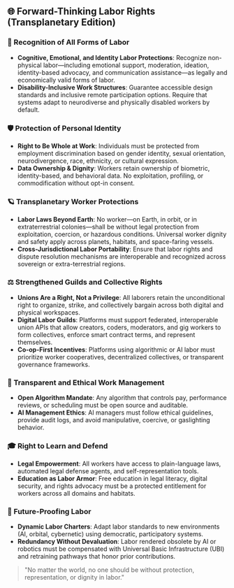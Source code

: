 ## 🌐 Forward-Thinking Labor Rights (Transplanetary Edition)

### 🧠 Recognition of All Forms of Labor

- **Cognitive, Emotional, and Identity Labor Protections**: Recognize non-physical labor—including emotional support, moderation, ideation, identity-based advocacy, and communication assistance—as legally and economically valid forms of labor.
- **Disability-Inclusive Work Structures**: Guarantee accessible design standards and inclusive remote participation options. Require that systems adapt to neurodiverse and physically disabled workers by default.

### 🛡️ Protection of Personal Identity

- **Right to Be Whole at Work**: Individuals must be protected from employment discrimination based on gender identity, sexual orientation, neurodivergence, race, ethnicity, or cultural expression.
- **Data Ownership & Dignity**: Workers retain ownership of biometric, identity-based, and behavioral data. No exploitation, profiling, or commodification without opt-in consent.

### 🪐 Transplanetary Worker Protections

- **Labor Laws Beyond Earth**: No worker—on Earth, in orbit, or in extraterrestrial colonies—shall be without legal protection from exploitation, coercion, or hazardous conditions. Universal worker dignity and safety apply across planets, habitats, and space-faring vessels.
- **Cross-Jurisdictional Labor Portability**: Ensure that labor rights and dispute resolution mechanisms are interoperable and recognized across sovereign or extra-terrestrial regions.

### ⚖️ Strengthened Guilds and Collective Rights

- **Unions Are a Right, Not a Privilege**: All laborers retain the unconditional right to organize, strike, and collectively bargain across both digital and physical workspaces.
- **Digital Labor Guilds**: Platforms must support federated, interoperable union APIs that allow creators, coders, moderators, and gig workers to form collectives, enforce smart contract terms, and represent themselves.
- **Co-op-First Incentives**: Platforms using algorithmic or AI labor must prioritize worker cooperatives, decentralized collectives, or transparent governance frameworks.

### 🧾 Transparent and Ethical Work Management

- **Open Algorithm Mandate**: Any algorithm that controls pay, performance reviews, or scheduling must be open source and auditable.
- **AI Management Ethics**: AI managers must follow ethical guidelines, provide audit logs, and avoid manipulative, coercive, or gaslighting behavior.

### 🎓 Right to Learn and Defend

- **Legal Empowerment**: All workers have access to plain-language laws, automated legal defense agents, and self-representation tools.
- **Education as Labor Armor**: Free education in legal literacy, digital security, and rights advocacy must be a protected entitlement for workers across all domains and habitats.

### 🚀 Future-Proofing Labor

- **Dynamic Labor Charters**: Adapt labor standards to new environments (AI, orbital, cybernetic) using democratic, participatory systems.
- **Redundancy Without Devaluation**: Labor rendered obsolete by AI or robotics must be compensated with Universal Basic Infrastructure (UBI) and retraining pathways that honor prior contributions.

> "No matter the world, no one should be without protection, representation, or dignity in labor."
